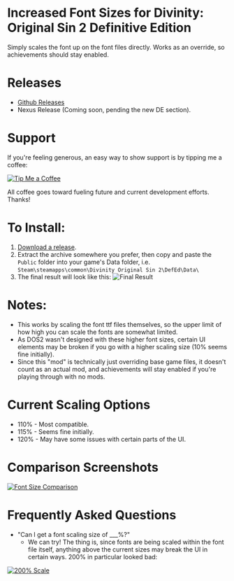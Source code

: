 Increased Font Sizes for Divinity: Original Sin 2 Definitive Edition
=======

Simply scales the font up on the font files directly. Works as an override, so achievements should stay enabled.

# Releases
* [Github Releases](https://github.com/LaughingLeader-DOS2-Mods/IncreasedFontSizes/releases)
* Nexus Release (Coming soon, pending the new DE section).

# Support
If you're feeling generous, an easy way to show support is by tipping me a coffee:

[![Tip Me a Coffee](https://i.imgur.com/NkmwXff.png)](https://ko-fi.com/LaughingLeader)

All coffee goes toward fueling future and current development efforts. Thanks!

# To Install:
1. [Download a release](https://github.com/LaughingLeader-DOS2-Mods/IncreasedFontSizes/releases).
2. Extract the archive somewhere you prefer, then copy and paste the `Public` folder into your game's Data folder, i.e. `Steam\steamapps\common\Divinity Original Sin 2\DefEd\Data\`
3. The final result will look like this: ![Final Result](https://i.imgur.com/NksC28l.png "The location of the mod files.")

# Notes:
* This works by scaling the font ttf files themselves, so the upper limit of how high you can scale the fonts are somewhat limited.
* As DOS2 wasn't designed with these higher font sizes, certain UI elements may be broken if you go with a higher scaling size (10% seems fine initially).
* Since this "mod" is technically just overriding base game files, it doesn't count as an actual mod, and achievements will stay enabled if you're playing through with no mods.

# Current Scaling Options
* 110% - Most compatible.
* 115% - Seems fine initially.
* 120% - May have some issues with certain parts of the UI. 

# Comparison Screenshots

[![Font Size Comparison](https://thumbs.gfycat.com/FrightenedMiserlyAmericanshorthair-size_restricted.gif)](https://gfycat.com/FrightenedMiserlyAmericanshorthair)

# Frequently Asked Questions
* "Can I get a font scaling size of ___%?"
  * We can try! The thing is, since fonts are being scaled within the font file itself, anything above the current sizes may break the UI in certain ways. 200% in particular looked bad:  

[![200% Scale](https://i.imgur.com/PuhMIDkl.png "Font scaling set to 200%.")](https://i.imgur.com/PuhMIDk.png)
